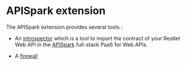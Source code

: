 APISpark extension
==================

The APISpark extension provides several tools : 

* An [introspector](/introspector.md) which is a tool to import the contract of your Restlet Web API in 
the [APISpark](https://apispark.com/) full-stack PaaS for Web APIs.

* A [firewall](/firewall.md) 
